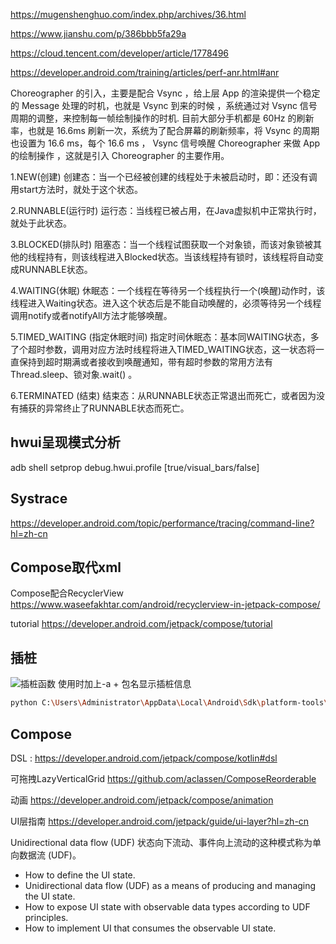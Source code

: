 https://mugenshenghuo.com/index.php/archives/36.html

https://www.jianshu.com/p/386bbb5fa29a

https://cloud.tencent.com/developer/article/1778496

https://developer.android.com/training/articles/perf-anr.html#anr

Choreographer 的引入，主要是配合 Vsync ，给上层 App 的渲染提供一个稳定的 Message 处理的时机，也就是 Vsync 到来的时候 ，系统通过对 Vsync 信号周期的调整，来控制每一帧绘制操作的时机. 目前大部分手机都是 60Hz 的刷新率，也就是 16.6ms 刷新一次，系统为了配合屏幕的刷新频率，将 Vsync 的周期也设置为 16.6 ms，每个 16.6 ms ， Vsync 信号唤醒 Choreographer 来做 App 的绘制操作 ，这就是引入 Choreographer 的主要作用。


1.NEW(创建)
创建态：当一个已经被创建的线程处于未被启动时，即：还没有调用start方法时，就处于这个状态。

2.RUNNABLE(运行时)
运行态：当线程已被占用，在Java虚拟机中正常执行时，就处于此状态。

3.BLOCKED(排队时)
阻塞态：当一个线程试图获取一个对象锁，而该对象锁被其他的线程持有，则该线程进入Blocked状态。当该线程持有锁时，该线程将自动变成RUNNABLE状态。

4.WAITING(休眠)
休眠态：一个线程在等待另一个线程执行一个(唤醒)动作时，该线程进入Waiting状态。进入这个状态后是不能自动唤醒的，必须等待另一个线程调用notify或者notifyAll方法才能够唤醒。

5.TIMED_WAITING (指定休眠时间)
指定时间休眠态：基本同WAITING状态，多了个超时参数，调用对应方法时线程将进入TIMED_WAITING状态，这一状态将一直保持到超时期满或者接收到唤醒通知，带有超时参数的常用方法有Thread.sleep、锁对象.wait() 。

6.TERMINATED (结束)
结束态：从RUNNABLE状态正常退出而死亡，或者因为没有捕获的异常终止了RUNNABLE状态而死亡。

## hwui呈现模式分析
adb shell setprop debug.hwui.profile [true/visual_bars/false]

## Systrace
https://developer.android.com/topic/performance/tracing/command-line?hl=zh-cn

## Compose取代xml

Compose配合RecyclerView
https://www.waseefakhtar.com/android/recyclerview-in-jetpack-compose/

tutorial
https://developer.android.com/jetpack/compose/tutorial


## 插桩
![插桩函数](https://cdn.staticaly.com/gh/LBZZYZ/PicX@master/Blog/Pasted-image-20230208143358.5qu5r84y6n80.webp)
使用时加上-a + 包名显示插桩信息

```bash
python C:\Users\Administrator\AppData\Local\Android\Sdk\platform-tools\systrace\systrace.py -t 10 -a com.intellyva.liveplayer -o C:\bz_temp\simon.html
```

## Compose

DSL : https://developer.android.com/jetpack/compose/kotlin#dsl

可拖拽LazyVerticalGrid
https://github.com/aclassen/ComposeReorderable

动画
https://developer.android.com/jetpack/compose/animation

UI层指南
https://developer.android.com/jetpack/guide/ui-layer?hl=zh-cn

Unidirectional data flow (UDF)
状态向下流动、事件向上流动的这种模式称为单向数据流 (UDF)。

-   How to define the UI state.
-   Unidirectional data flow (UDF) as a means of producing and managing the UI state.
-   How to expose UI state with observable data types according to UDF principles.
-   How to implement UI that consumes the observable UI state.